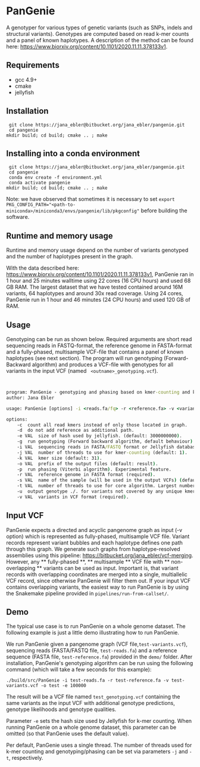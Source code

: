 # PanGenie

A genotyper for various types of genetic variants (such as SNPs, indels and structural variants). Genotypes are computed based on read k-mer counts and a panel of known haplotypes. A description of the method can be found here: https://www.biorxiv.org/content/10.1101/2020.11.11.378133v1.

## Requirements
* gcc 4.9+
* cmake
* jellyfish

## Installation
`` git clone https://jana_ebler@bitbucket.org/jana_ebler/pangenie.git``  
`` cd pangenie``  
``mkdir build; cd build; cmake .. ; make``

## Installing into a conda environment
`` git clone https://jana_ebler@bitbucket.org/jana_ebler/pangenie.git``  
`` cd pangenie``  
`` conda env create -f environment.yml``  
`` conda activate pangenie``   
``mkdir build; cd build; cmake .. ; make``

Note: we have observed that sometimes it is necessary to set ``export PKG_CONFIG_PATH="<path-to-miniconda>/miniconda3/envs/pangenie/lib/pkgconfig"``   before building the software.

## Runtime and memory usage

Runtime and memory usage depend on the number of variants genotyped and the number of haplotypes present in the graph.

With the data described here: https://www.biorxiv.org/content/10.1101/2020.11.11.378133v1, PanGenie ran in 1 hour and 25 minutes walltime using 22 cores (16 CPU hours) and used 68 GB RAM.
The largest dataset that we have tested contained around 16M variants, 64 haplotypes and around 30x read coverage. Using 24 cores, PanGenie run in 1 hour and 46 minutes (24 CPU hours) and used 120 GB of RAM.

## Usage
Genotyping can be run as shown below. Required arguments are short read sequencing reads in FASTQ-format, the reference genome in FASTA-format and a fully-phased, multisample VCF-file that contains a panel of known haplotypes (see next section).
The program will run genotyping (Forward-Backward algorithm) and produces a VCF-file with genotypes for all variants in the input VCF (named `` <outname>_genotyping.vcf``).



```bat


program: PanGenie - genotyping and phasing based on kmer-counting and known haplotype sequences.
author: Jana Ebler

usage: PanGenie [options] -i <reads.fa/fq> -r <reference.fa> -v <variants.vcf>

options:
	-c	count all read kmers instead of only those located in graph.
	-d	do not add reference as additional path.
	-e VAL	size of hash used by jellyfish. (default: 3000000000).
	-g	run genotyping (Forward backward algorithm, default behaviour).
	-i VAL	sequencing reads in FASTA/FASTQ format or Jellyfish database in jf format (required).
	-j VAL	number of threads to use for kmer-counting (default: 1).
	-k VAL	kmer size (default: 31).
	-o VAL	prefix of the output files (default: result).
	-p	run phasing (Viterbi algorithm). Experimental feature.
	-r VAL	reference genome in FASTA format (required).
	-s VAL	name of the sample (will be used in the output VCFs) (default: sample).
	-t VAL	number of threads to use for core algorithm. Largest number of threads possible is the number of chromosomes given in the VCF (default: 1).
	-u	output genotype ./. for variants not covered by any unique kmers.
	-v VAL	variants in VCF format (required).
```


## Input VCF

PanGenie expects a directed and acyclic pangenome graph as input (-v option) which is represented as fully-phased, multisample VCF file. Variant records represent variant bubbles and each haplotype defines one path through this graph. We generate such graphs from haplotype-resolved assemblies using this pipeline: https://bitbucket.org/jana_ebler/vcf-merging. However, any ** fully-phased **, ** multisample ** VCF file with ** non-overlapping ** variants can be used as input. Important is, that variant records with overlapping coordinates are merged into a single, multiallelic VCF record, since otherwise PanGenie will filter them out. If your input VCF contains overlapping variants, the easiest way to run PanGenie is by using the Snakemake pipeline provided in ``pipelines/run-from-callset/``.


## Demo

The typical use case is to run PanGenie on a whole genome dataset. The following example is just a little demo illustrating how to run PanGenie. 

We run PanGenie given a pangenome graph (VCF file,``test-variants.vcf``), sequencing reads (FASTA/FASTQ file, ``test-reads.fa``) and a reference sequence (FASTA file, ``test-reference.fa``) provided in the ``demo/`` folder. After installation, PanGenie's genotyping algorithm can be run using the following command (which will take a few seconds for this example):

`` ./build/src/PanGenie -i test-reads.fa -r test-reference.fa -v test-variants.vcf -o test -e 100000 ``


The result will be a VCF file named `` test_genotyping.vcf `` containing the same variants as the input VCF with additional genotype predictions, genotype likelihoods and genotype qualities.

Parameter `` -e `` sets the hash size used by Jellyfish for k-mer counting. When running PanGenie on a whole genome dataset, this parameter can be omitted (so that PanGenie uses the default value).

Per default, PanGenie uses a single thread. The number of threads used for k-mer counting and genotyping/phasing can be set via parameters ``-j`` and ``-t``, respectively. 
